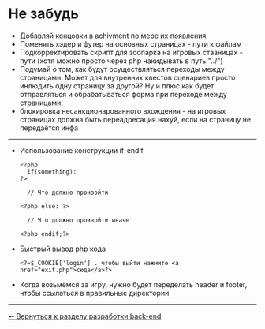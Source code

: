 # Не забудь
* Добавляй концовки в achivment по мере их появления
* Поменять хэдер и футер на основных страницах - пути к файлам
* Подкорректировать скрипт для зоопарка на игровых стааницах - пути (хотя можно просто через php накидывать в путь "../")
* Подумай о том, как будут осуществляться переходы между страницами. Может для внутренних квестов сценариев просто инлюдить одну страницу за другой? Ну и плюс как будет отправляться и обрабатываться форма при переходе между страницами.
* блокировка несанкционарованного вхождения - на игровых страницах должна быть переадресация нахуй, если на страницу не передаётся инфа

***
* Использование конструкции if-endif
  ```
  <?php
    if(something):
  ?>

    // Что должно произойти

  <?php else: ?>

    // Что должно произойти иначе

  <?php endif;?>
  ```
* Быстрый вывод php кода
  ```
  <?=$_COOKIE['login'] . чтобы выйти нажмите <a href="exit.php">сюда</a>?>
  ```
* Когда возьмёмся за игру, нужно будет переделать header и footer, чтобы ссылаться в правильные директории
***
[🠔 Вернуться к разделу разработки back-end](https://github.com/KirGenHeart/documentation/blob/main/back-end/back-end-dev.md)